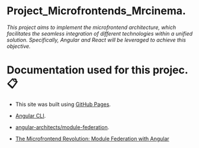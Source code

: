 # Project_Microfrontends_Mrcinema. #

_This project aims to implement the microfrontend architecture, which facilitates the seamless integration of different technologies within a unified solution. Specifically, Angular and React will be leveraged to achieve this objective._

# Documentation used for this projec. 📋 #

- This site was built using [GitHub Pages](https://pages.github.com/).
* [Angular CLI](https://angular.io/cli).
+ [angular-architects/module-federation](https://www.npmjs.com/package/@angular-architects/module-federation).
- [The Microfrontend Revolution: Module Federation with Angular](https://www-angulararchitects-io.translate.goog/aktuelles/the-microfrontend-revolution-part-2-module-federation-with-angular/?_x_tr_sl=auto&_x_tr_tl=en&_x_tr_hl=es-419)



